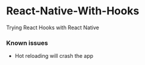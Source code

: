# React-Native-With-Hooks
Trying React Hooks with React Native

### Known issues
- Hot reloading will crash the app